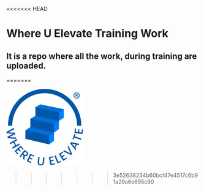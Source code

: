 <<<<<<< HEAD
# Where U Elevate Training Work 
## It is a repo where all the work, during training are uploaded.
=======

                                      
                                      
                                      
 ![image alt](https://github.com/Amardeep-Singh27017/WUE_TRAINING/blob/18f9721e3d06f6754603bd7c175dd117d065ac3b/whereuelevate_logo.jfif)
                                      
                                      
                                      
                                      
>>>>>>> 3e52638234b60bcf47e4517c6b91a29a6e695c90
